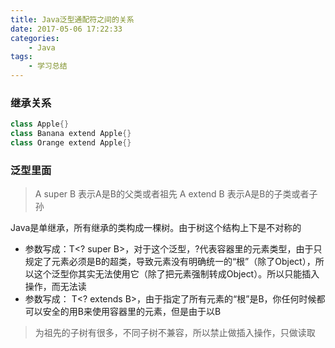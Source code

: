 ```yaml
---
title: Java泛型通配符之间的关系
date: 2017-05-06 17:22:33
categories:
	- Java
tags:
	- 学习总结
---
```

### 继承关系
``` java
class Apple{}
class Banana extend Apple{}
class Orange extend Apple{}
```
### 泛型里面
> A super B 表示A是B的父类或者祖先
A extend B 表示A是B的子类或者子孙

<!-- more -->

Java是单继承，所有继承的类构成一棵树。由于树这个结构上下是不对称的
- 参数写成：T<? super B>，对于这个泛型，?代表容器里的元素类型，由于只规定了元素必须是B的超类，导致元素没有明确统一的“根”（除了Object），所以这个泛型你其实无法使用它（除了把元素强制转成Object）。所以只能插入操作，而无法读
- 参数写成： T<? extends B>，由于指定了所有元素的“根”是B，你任何时候都可以安全的用B来使用容器里的元素，但是由于以B

> 为祖先的子树有很多，不同子树不兼容，所以禁止做插入操作，只做读取
